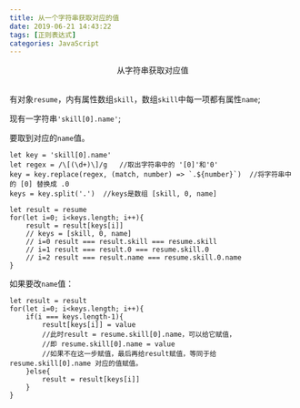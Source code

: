 ```yaml
---
title: 从一个字符串获取对应的值
date: 2019-06-21 14:43:22
tags: [正则表达式]
categories: JavaScript
---
```

<center>从字符串获取对应值</center>
<!-- more --><br/>

有对象`resume`，内有属性数组`skill`，数组`skill`中每一项都有属性`name`;

现有一字符串`'skill[0].name'`;

要取到对应的`name`值。

```
let key = 'skill[0].name'
let regex = /\[(\d+)\]/g   //取出字符串中的 '[0]'和'0'
key = key.replace(regex, (match, number) => `.${number}`)  //将字符串中的 [0] 替换成 .0
keys = key.split('.')  //keys是数组 [skill, 0, name]

let result = resume
for(let i=0; i<keys.length; i++){
    result = result[keys[i]]
    // keys = [skill, 0, name]
    // i=0 result === result.skill === resume.skill
    // i=1 result === result.0 === resume.skill.0
    // i=2 result === result.name === resume.skill.0.name
}
```

如果要改`name`值：

```
let result = result
for(let i=0; i<keys.length; i++){
    if(i === keys.length-1){
        result[keys[i]] = value  
        //此时result = resume.skill[0].name，可以给它赋值，
        //即 resume.skill[0].name = value 
        //如果不在这一步赋值，最后再给result赋值，等同于给 resume.skill[0].name 对应的值赋值。
    }else{
        result = result[keys[i]]
    }
}
```
